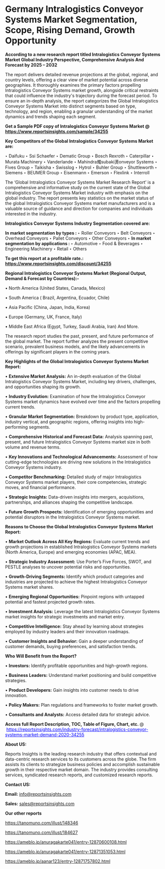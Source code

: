 # Germany Intralogistics Conveyor Systems Market Segmentation, Scope, Rising Demand, Growth Opportunity 

<strong>According to a new research report titled Intralogistics Conveyor Systems Market Global Industry Perspective, Comprehensive Analysis And Forecast by 2025 – 2032</strong>

The report delivers detailed revenue projections at the global, regional, and country levels, offering a clear view of market potential across diverse geographies. It thoroughly examines the primary factors propelling Intralogistics Conveyor Systems market growth, alongside critical restraints that could influence the industry's trajectory during the forecast period. To ensure an in-depth analysis, the report categorizes the Global Intralogistics Conveyor Systems Market into distinct segments based on type, technology, and region, enabling a granular understanding of the market dynamics and trends shaping each segment.

<strong>Get a Sample PDF copy of Intralogistics Conveyor Systems Market </strong><strong>@<a href=https://www.reportsinsights.com/sample/34255 style=color:#0000ff;> https://www.reportsinsights.com/sample/34255</a></strong></font>

<strong>Key Competitors of the Global Intralogistics Conveyor Systems Market are:</strong>

‣ Daifuku
‣ Ssi Schaefer
‣ Dematic Group
‣ Bosch Rexroth
‣ Caterpillar
‣ Murata Machinery
‣ Vanderlande
‣ Mahindra燭subaki燙onveyor Systems
‣ Fives Group
‣ Taikisha
‣ Swisslog
‣ Hytrol
‣ Buhler Group
‣ Shuttleworth
‣ Siemens
‣ BEUMER Group
‣ Eisenmann
‣ Emerson
‣ Flexlink
‣ Interroll

The ‘Global Intralogistics Conveyor Systems Market Research Report’ is a comprehensive and informative study on the current state of the Global Intralogistics Conveyor Systems Market industry with emphasis on the global industry. The report presents key statistics on the market status of the global Intralogistics Conveyor Systems market manufacturers and is a valuable source of guidance and direction for companies and individuals interested in the industry.

<strong>Intralogistics Conveyor Systems Industry Segmentation covered are:</strong>

<strong>In market segmentation by types : </strong>
‣ Roller Conveyors
‣ Belt Conveyors
‣ Overhead Conveyors
‣ Pallet Conveyors
‣ Other Conveyors
‣ 
<strong>In market segmentation by applications : </strong>
‣ Automotive
‣ Food & Beverages
‣ Engineering Machinery
‣ Retail
‣ Others

<strong>To get this report at a profitable rate.: <a href=https://www.reportsinsights.com/discount/34255 style=color:#0000ff;>https://www.reportsinsights.com/discount/34255</a></strong></font>

<strong>Regional Intralogistics Conveyor Systems Market (Regional Output, Demand &amp; Forecast by Countries):-</strong>

• North America (United States, Canada, Mexico)

• South America ( Brazil, Argentina, Ecuador, Chile)

• Asia Pacific (China, Japan, India, Korea)

• Europe (Germany, UK, France, Italy)

• Middle East Africa (Egypt, Turkey, Saudi Arabia, Iran) And More.

The research report studies the past, present, and future performance of the global market. The report further analyzes the present competitive scenario, prevalent business models, and the likely advancements in offerings by significant players in the coming years.

<strong>Key Highlights of the Global Intralogistics Conveyor Systems Market Report:</strong>

• <strong>Extensive Market Analysis:</strong> An in-depth evaluation of the Global Intralogistics Conveyor Systems Market, including key drivers, challenges, and opportunities shaping its growth.

• <strong>Industry Evolution:</strong> Examination of how the Intralogistics Conveyor Systems market dynamics have evolved over time and the factors propelling current trends.

• <strong>Granular Market Segmentation:</strong> Breakdown by product type, application, industry vertical, and geographic regions, offering insights into high-performing segments.

• <strong>Comprehensive Historical and Forecast Data:</strong> Analysis spanning past, present, and future Intralogistics Conveyor Systems market size in both volume and revenue terms.

• <strong>Key Innovations and Technological Advancements:</strong> Assessment of how cutting-edge technologies are driving new solutions in the Intralogistics Conveyor Systems industry.

• <strong>Competitor Benchmarking:</strong> Detailed study of major Intralogistics Conveyor Systems market players, their core competencies, strategic moves, and financial performance.

• <strong>Strategic Insights:</strong> Data-driven insights into mergers, acquisitions, partnerships, and alliances shaping the competitive landscape.

• <strong>Future Growth Prospects:</strong> Identification of emerging opportunities and potential disruptors in the Intralogistics Conveyor Systems market.

<strong>Reasons to Choose the Global Intralogistics Conveyor Systems Market Report:</strong>

• <strong>Market Outlook Across All Key Regions:</strong> Evaluate current trends and growth projections in established Intralogistics Conveyor Systems markets (North America, Europe) and emerging economies (APAC, MEA).

• <strong>Strategic Industry Assessment:</strong> Use Porter’s Five Forces, SWOT, and PESTLE analyses to uncover potential risks and opportunities.

• <strong>Growth-Driving Segments:</strong> Identify which product categories and industries are projected to achieve the highest Intralogistics Conveyor Systems market shares.

• <strong>Emerging Regional Opportunities:</strong> Pinpoint regions with untapped potential and fastest projected growth rates.

• <strong>Investment Analysis:</strong> Leverage the latest Intralogistics Conveyor Systems market insights for strategic investments and market entry.

• <strong>Competitive Intelligence:</strong> Stay ahead by learning about strategies employed by industry leaders and their innovation roadmaps.

• <strong>Customer Insights and Behavior:</strong> Gain a deeper understanding of customer demands, buying preferences, and satisfaction trends.

<strong>Who Will Benefit from the Report?</strong>

• <strong>Investors:</strong> Identify profitable opportunities and high-growth regions.

• <strong>Business Leaders:</strong> Understand market positioning and build competitive strategies.

• <strong>Product Developers:</strong> Gain insights into customer needs to drive innovation.

• <strong>Policy Makers:</strong> Plan regulations and frameworks to foster market growth.

• <strong>Consultants and Analysts:</strong> Access detailed data for strategic advice.
</ul>
<strong>Access full Report Description, TOC, Table of Figure, Chart, etc. </strong>@  <a href=https://reportsinsights.com/industry-forecast/intralogistics-conveyor-systems-market-demand-2020-34255 style=color:#0000ff;>https://reportsinsights.com/industry-forecast/intralogistics-conveyor-systems-market-demand-2020-34255</a></font>

<strong><strong>About US</strong>:</strong>

Reports Insights is the leading research industry that offers contextual and data-centric research services to its customers across the globe. The firm assists its clients to strategize business policies and accomplish sustainable growth in their respective market domain. The industry provides consulting services, syndicated research reports, and customized research reports.

<strong>Contact US:</strong>

<p class=""""><b>Email:</b> <a href=mailto:info@reportsinsights.com>info@reportsinsights.com</a></p>
<p class=""""><b>Sales:</b> <a href=mailto:sales@reportsinsights.com>sales@reportsinsights.com</a></p>

<strong>Our other reports</strong>

<a href=https://tanomuno.com/illust/148346>https://tanomuno.com/illust/148346</a>

<a href=https://tanomuno.com/illust/184627>https://tanomuno.com/illust/184627</a>

<a href=https://ameblo.jp/anuragakarte041/entry-12870600108.html>https://ameblo.jp/anuragakarte041/entry-12870600108.html</a>

<a href=https://ameblo.jp/anuragakarte041/entry-12871351053.html>https://ameblo.jp/anuragakarte041/entry-12871351053.html</a>

<a href=https://ameblo.jp/aanar123/entry-12871757802.html>https://ameblo.jp/aanar123/entry-12871757802.html</a>
